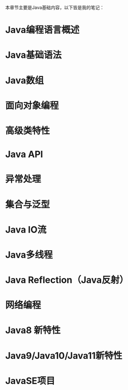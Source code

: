 本章节主要是Java基础内容，以下皆是我的笔记：
# Java编程语言概述
# Java基础语法
# Java数组
# 面向对象编程
# 高级类特性
# Java API
# 异常处理
# 集合与泛型
# Java IO流
# Java多线程
# Java Reflection（Java反射）
# 网络编程
# Java8 新特性
# Java9/Java10/Java11新特性
# JavaSE项目

